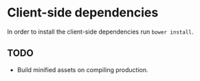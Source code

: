 # Client-side dependencies
In order to install the client-side dependencies run `bower install`.

## TODO
* Build minified assets on compiling production.